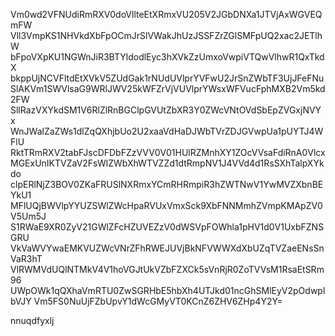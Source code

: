 Vm0wd2VFNUdiRmRXV0doVllteEtXRmxVU205V2JGbDNXa1JTVjAxWGVEQmFW
Vll3VmpKS1NHVkdXbFpOCmJrSlVWakJhUzJSSFZrZGlSMFpUQ2xac2JETlhW
bFpoVXpKU1NGWnJiR3BTYldodlEyc3hXVkZzUmxoVwpiVTQwVlhwR1QxTkdX
bkppUjNCVFltdEtXVkV5ZUdGak1rNUdUVlprYVFwU2JrSnZWbTF3UjJFeFNu
SlAKVm1SWVlsaG9WRlJWV25kWFZrVjVUVlprYWsxWFVucFphMXB2Vm5kd2FW
SllRazVXYkdSM1V6RlZlRnBGClpGVUtZbXR3Y0ZWcVNtOVdSbEpZVGxjNVYx
WnJWalZaZWs1dlZqQXhjbUo2U2xaaVdHaDJWbTVrZDJGVwpUa1pUYTJ4WFlU
RktTRmRXV2tabFJscDFDbFZzVVV0V01HUlRZMnhXY1ZOcVVsaFdiRnA0Vlcx
MGExUnIKTVZaV2FsWlZWbXhWTVZZd1dtRmpNV1J4VVd4d1RsSXhTalpXYkdo
clpERlNjZ3BOV0ZKaFRUSlNXRmxYCmRHRmpiR3hZWTNwV1YwMVZXbnBEYkU1
MFlUQjBWVlpYYUZSWlZWcHpaRVUxVmxSck9XbFNNMmhZVmpKMApZV0V5Um5J
S1RWaE9XR0ZyV21GWlZFcHZUVEZzV0dWSVpFOWhla1pHV1d0V1UxbFZNSGRU
VkVaWVYwaEMKVUZWcVNrZFhRWEJUVjBkNFVWWXdXbUZqTVZaeENsSnVaR3hT
VlRWMVdUQlNTMkV4V1hoVGJtUkVZbFZXCk5sVnRjR0ZoTVVsM1RsaEtSRm96
UWpOWk1qQXhaVmRTU0ZwSGRHbE5hbXh4UTJkd01ncGhSMlEyV2pOdwplbVJY
Vm5FS0NuUjFZbUpvY1dWcGMyVT0KCnZ6ZHV6ZHp4Y2Y=

nnuqdfyxlj